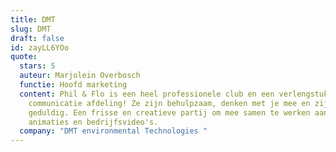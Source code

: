 ```yaml
---
title: DMT
slug: DMT
draft: false
id: zayLL6YOo
quote:
  stars: 5
  auteur: Marjolein Overbosch
  functie: Hoofd marketing
  content: Phil & Flo is een heel professionele club en een verlengstuk van de
    communicatie afdeling! Ze zijn behulpzaam, denken met je mee en zijn super
    geduldig. Een frisse en creatieve partij om mee samen te werken aan
    animaties en bedrijfsvideo's.
  company: "DMT environmental Technologies "
---
```

